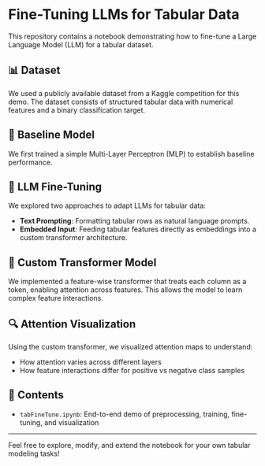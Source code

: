 # Fine-Tuning LLMs for Tabular Data

This repository contains a notebook demonstrating how to fine-tune a Large Language Model (LLM) for a tabular dataset.

## 📊 Dataset
We used a publicly available dataset from a Kaggle competition for this demo. The dataset consists of structured tabular data with numerical features and a binary classification target.

## 🧪 Baseline Model
We first trained a simple Multi-Layer Perceptron (MLP) to establish baseline performance.

## 🔁 LLM Fine-Tuning
We explored two approaches to adapt LLMs for tabular data:
- **Text Prompting**: Formatting tabular rows as natural language prompts.
- **Embedded Input**: Feeding tabular features directly as embeddings into a custom transformer architecture.

## 🎯 Custom Transformer Model
We implemented a feature-wise transformer that treats each column as a token, enabling attention across features. This allows the model to learn complex feature interactions.

## 🔍 Attention Visualization
Using the custom transformer, we visualized attention maps to understand:
- How attention varies across different layers
- How feature interactions differ for positive vs negative class samples

## 📁 Contents
- `tabFineTune.ipynb`: End-to-end demo of preprocessing, training, fine-tuning, and visualization
---

Feel free to explore, modify, and extend the notebook for your own tabular modeling tasks!
